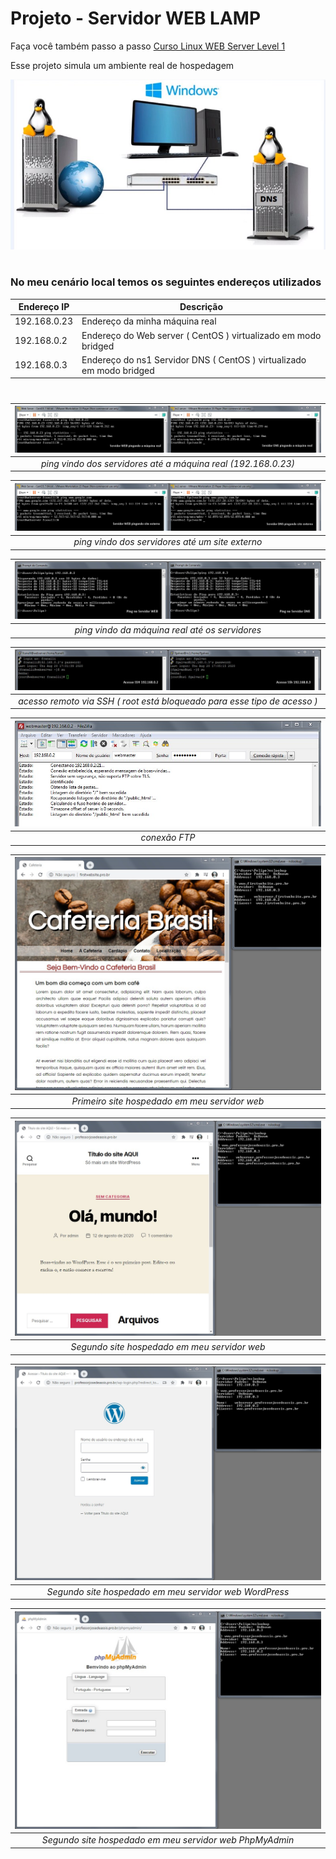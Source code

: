 # Projeto - Servidor WEB LAMP

Faça você também passo a passo [Curso Linux WEB Server Level 1](https://www.youtube.com/watch?v=fqR5SymRgLQ&list=PLbEOwbQR9lqySZ9RXfF5cFSyfA-r3n30q)

Esse projeto simula um ambiente real de hospedagem

![Cenario](/img/LAMP-cenario.jpg)

#

### No meu cenário local temos os seguintes endereços utilizados

| Endereço IP  | Descrição                                                            |
| ------------ | -------------------------------------------------------------------- |
| 192.168.0.23 | Endereço da minha máquina real                                       |
| 192.168.0.2  | Endereço do Web server ( CentOS ) virtualizado em modo bridged       |
| 192.168.0.3  | Endereço do ns1 Servidor DNS ( CentOS ) virtualizado em modo bridged |

#

|  ![Teste de conectividade](/img/LAMP-ping-maquina-real.jpg)   |
| :-----------------------------------------------------------: |
| _ping vindo dos servidores até a máquina real (192.168.0.23)_ |

| ![Teste de conectividade 2](/img/LAMP-ping-site-externo.jpg) |
| :----------------------------------------------------------: |
|       _ping vindo dos servidores até um site externo_        |

| ![Teste de conectividade 3](/img/LAMP-ping-servidores.jpg) |
| :--------------------------------------------------------: |
|       _ping vindo da máquina real até os servidores_       |

|              ![Acesso remoto SSH](/img/LAMP-acesso-ssh.jpg)              |
| :----------------------------------------------------------------------: |
| _acesso remoto via SSH ( root está bloqueado para esse tipo de acesso )_ |

| ![Conexão FTP](/img/LAMP-conexao-ftp.jpg) |
| :---------------------------------------: |
|               _conexão FTP_               |

| ![Primeiro site](/img/LAMP-primeiro-site.jpg) |
| :-------------------------------------------: |
| _Primeiro site hospedado em meu servidor web_ |

| ![Segundo site](/img/LAMP-segundo-site.jpg)  |
| :------------------------------------------: |
| _Segundo site hospedado em meu servidor web_ |

| ![Segundo site](/img/LAMP-segundo-site-wordpress.jpg)  |
| :----------------------------------------------------: |
| _Segundo site hospedado em meu servidor web WordPress_ |

| ![Segundo site](/img/LAMP-segundo-site-phpmyadmin.jpg)  |
| :-----------------------------------------------------: |
| _Segundo site hospedado em meu servidor web PhpMyAdmin_ |
